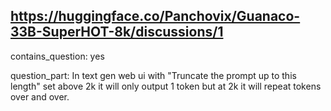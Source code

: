 ## https://huggingface.co/Panchovix/Guanaco-33B-SuperHOT-8k/discussions/1

contains_question: yes

question_part: In text gen web ui  with "Truncate the prompt up to this length" set above 2k it will only output 1 token but at 2k it will repeat tokens over and over.